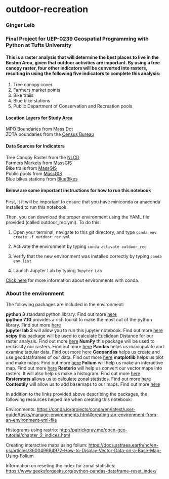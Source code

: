# outdoor-recreation  
### Ginger Leib
### Final Project for UEP-0239 Geospatial Programming with Python at Tufts University  

#### This is a raster analysis that will determine the best places to live in the Boston Area, given that outdoor activities are important. By using a tree canopy raster, four other indicators will be converted into rasters, resulting in using the following five indicators to complete this analysis:  

1. Tree canopy cover  
2. Farmers market points  
3. Bike trails  
4. Blue bike stations  
5. Public Department of Conservation and Recreation pools  

#### Location Layers for Study Area  
MPO Boundaries from [Mass Dot](https://geo-massdot.opendata.arcgis.com/datasets/mpo-boundaries?geometry=-75.888%2C41.541%2C-67.544%2C42.964)  
ZCTA boundaries from the [Census Bureau](https://www.census.gov/cgi-bin/geo/shapefiles/)  

#### Data Sources for Indicators  
Tree Canopy Raster from the [NLCD](https://www.mrlc.gov/data/nlcd-2016-usfs-tree-canopy-cover-conus)    
Farmers Markets from [MassGIS](https://www.mass.gov/orgs/massgis-bureau-of-geographic-information)  
Bike trails from [MassGIS](https://www.mass.gov/orgs/massgis-bureau-of-geographic-information)  
Public pools from [MassGIS](https://www.mass.gov/orgs/massgis-bureau-of-geographic-information)  
Blue bikes stations from [BlueBikes](https://www.bluebikes.com/system-data)  

#### Below are some important instructions for how to run this notebook  

First, it it will be important to ensure that you have miniconda or anaconda installed to run this notebook.     

Then, you can download the proper environment using the YAML file provided (called outdoor_rec.yml). To do this:  

1. Open your terminal, navigate to this git directory, and type ```conda env create -f outdoor_rec.yml```  

2. Activate the environment by typing ```conda activate outdoor_rec```  

3. Verify that the new environment was installed correctly by typing ```conda env list```  

4. Launch Jupyter Lab by typing ```Jupyter Lab```  

[Click here](https://conda.io/projects/conda/en/latest/user-guide/tasks/manage-environments.html#creating-an-environment-from-an-environment-yml-file) for more information about environments with conda.   

### About the environment  

The following packages are included in the environment:

**python 3** standard python library. Find out more [here](https://www.python.org/)  
**ipython 7.10** provides a rich toolkit to make the most out of the python library. Find out more [here](https://ipython.org/)  
**jupyter lab 3** will allow you to run this jupyter notebook. Find out more [here](https://jupyter.org/)   
**scipy** this package will be used to calculate Euclidean Distance for our raster analysis. Find out more [here](https://www.scipy.org/) 
**NumPy** this package will be used to reclassify our rasters. Find out more [here](https://numpy.org/)
**Pandas** helps us maniupulate and examine tabular data. Find out more [here](https://pandas.pydata.org/)
**Geopandas** helps us create and use geodataframes of our data. Find out more [here](https://geopandas.org/)
**matplotlib** helps us plot and make maps. Find out more [here](https://matplotlib.org/)
**Folium** will help us make an interactive map. Find out more [here](https://python-visualization.github.io/folium/)
**Rasterio** will help us convert our vector maps into rasters. It will also help us make a histogram. Find out more [here](https://rasterio.readthedocs.io/en/latest/)
**Rasterstats** allows us to calculate zonal statistics. Find out more [here](https://pythonhosted.org/rasterstats/)
**Contextily** will allow us to add basemaps to our maps. Find out more [here](https://contextily.readthedocs.io/en/latest/)


In addition to the links provided above describing the packages, the following resources helped me when creating this notebook:  

Environments: https://conda.io/projects/conda/en/latest/user-guide/tasks/manage-environments.html#creating-an-environment-from-an-environment-yml-file  

Histograms using rastrio: http://patrickgray.me/open-geo-tutorial/chapter_2_indices.html  

Creating interactive maps using folium: https://docs.astraea.earth/hc/en-us/articles/360049694972-How-to-Display-Vector-Data-on-a-Base-Map-Using-Folium  

Information on reseting the index for zonal statistics: https://www.geeksforgeeks.org/python-pandas-dataframe-reset_index/  